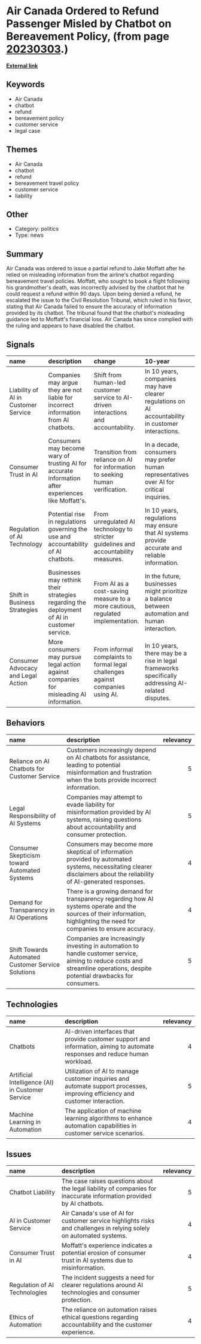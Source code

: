 # __Air Canada Ordered to Refund Passenger Misled by Chatbot on Bereavement Policy__, (from page [20230303](https://kghosh.substack.com/p/20230303).)

__[External link](https://arstechnica.com/tech-policy/2024/02/air-canada-must-honor-refund-policy-invented-by-airlines-chatbot/)__



## Keywords

* Air Canada
* chatbot
* refund
* bereavement policy
* customer service
* legal case

## Themes

* Air Canada
* chatbot
* refund
* bereavement travel policy
* customer service
* liability

## Other

* Category: politics
* Type: news

## Summary

Air Canada was ordered to issue a partial refund to Jake Moffatt after he relied on misleading information from the airline's chatbot regarding bereavement travel policies. Moffatt, who sought to book a flight following his grandmother's death, was incorrectly advised by the chatbot that he could request a refund within 90 days. Upon being denied a refund, he escalated the issue to the Civil Resolution Tribunal, which ruled in his favor, stating that Air Canada failed to ensure the accuracy of information provided by its chatbot. The tribunal found that the chatbot's misleading guidance led to Moffatt's financial loss. Air Canada has since complied with the ruling and appears to have disabled the chatbot.

## Signals

| name                                | description                                                                                         | change                                                                              | 10-year                                                                                            | driving-force                                                                             |   relevancy |
|:------------------------------------|:----------------------------------------------------------------------------------------------------|:------------------------------------------------------------------------------------|:---------------------------------------------------------------------------------------------------|:------------------------------------------------------------------------------------------|------------:|
| Liability of AI in Customer Service | Companies may argue they are not liable for incorrect information from AI chatbots.                 | Shift from human-led customer service to AI-driven interactions and accountability. | In 10 years, companies may have clearer regulations on AI accountability in customer interactions. | Growing reliance on AI for efficiency and cost reduction in customer service.             |           4 |
| Consumer Trust in AI                | Consumers may become wary of trusting AI for accurate information after experiences like Moffatt's. | Transition from reliance on AI for information to seeking human verification.       | In a decade, consumers may prefer human representatives over AI for critical inquiries.            | Experiences of misinformation leading to a demand for more reliable customer service.     |           5 |
| Regulation of AI Technology         | Potential rise in regulations governing the use and accountability of AI chatbots.                  | From unregulated AI technology to stricter guidelines and accountability measures.  | In 10 years, regulations may ensure that AI systems provide accurate and reliable information.     | Increasing incidents of misinformation from AI prompting calls for regulatory frameworks. |           4 |
| Shift in Business Strategies        | Businesses may rethink their strategies regarding the deployment of AI in customer service.         | From AI as a cost-saving measure to a more cautious, regulated implementation.      | In the future, businesses might prioritize a balance between automation and human interaction.     | The need to maintain customer satisfaction and trust in service delivery.                 |           3 |
| Consumer Advocacy and Legal Action  | More consumers may pursue legal action against companies for misleading AI information.             | From informal complaints to formal legal challenges against companies using AI.     | In 10 years, there may be a rise in legal frameworks specifically addressing AI-related disputes.  | Consumer experiences leading to a demand for accountability from companies using AI.      |           4 |

## Behaviors

| name                                               | description                                                                                                                                                                 |   relevancy |
|:---------------------------------------------------|:----------------------------------------------------------------------------------------------------------------------------------------------------------------------------|------------:|
| Reliance on AI Chatbots for Customer Service       | Customers increasingly depend on AI chatbots for assistance, leading to potential misinformation and frustration when the bots provide incorrect information.               |           5 |
| Legal Responsibility of AI Systems                 | Companies may attempt to evade liability for misinformation provided by AI systems, raising questions about accountability and consumer protection.                         |           5 |
| Consumer Skepticism toward Automated Systems       | Consumers may become more skeptical of information provided by automated systems, necessitating clearer disclaimers about the reliability of AI-generated responses.        |           4 |
| Demand for Transparency in AI Operations           | There is a growing demand for transparency regarding how AI systems operate and the sources of their information, highlighting the need for companies to ensure accuracy.   |           4 |
| Shift Towards Automated Customer Service Solutions | Companies are increasingly investing in automation to handle customer service, aiming to reduce costs and streamline operations, despite potential drawbacks for consumers. |           5 |

## Technologies

| name                                             | description                                                                                                                   |   relevancy |
|:-------------------------------------------------|:------------------------------------------------------------------------------------------------------------------------------|------------:|
| Chatbots                                         | AI-driven interfaces that provide customer support and information, aiming to automate responses and reduce human workload.   |           4 |
| Artificial Intelligence (AI) in Customer Service | Utilization of AI to manage customer inquiries and automate support processes, improving efficiency and customer interaction. |           5 |
| Machine Learning in Automation                   | The application of machine learning algorithms to enhance automation capabilities in customer service scenarios.              |           4 |

## Issues

| name                          | description                                                                                                          |   relevancy |
|:------------------------------|:---------------------------------------------------------------------------------------------------------------------|------------:|
| Chatbot Liability             | The case raises questions about the legal liability of companies for inaccurate information provided by AI chatbots. |           5 |
| AI in Customer Service        | Air Canada's use of AI for customer service highlights risks and challenges in relying solely on automated systems.  |           4 |
| Consumer Trust in AI          | Moffatt's experience indicates a potential erosion of consumer trust in AI systems due to misinformation.            |           4 |
| Regulation of AI Technologies | The incident suggests a need for clearer regulations around AI technologies and consumer protection.                 |           5 |
| Ethics of Automation          | The reliance on automation raises ethical questions regarding accountability and the customer experience.            |           4 |